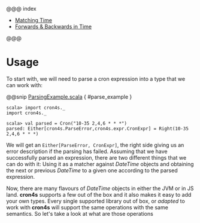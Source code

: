 @@@ index

 * [Matching Time](matcher.md)
 * [Forwards & Backwards in Time](forward_backward.md)

@@@

# Usage
 
To start with, we will need to parse a cron expression into a type that  we can work with:
 
@@snip [ParsingExample.scala](../../main/scala/ParsingExample.scala) { #parse_example } 
 
```
scala> import cron4s._
import cron4s._

scala> val parsed = Cron("10-35 2,4,6 * * *")
parsed: Either[cron4s.ParseError,cron4s.expr.CronExpr] = Right(10-35 2,4,6 * * *)
```

We will get an `Either[ParseError, CronExpr]`, the right side giving us an error description if
the parsing has failed. Assuming that we have successfully parsed an expression, there
are two different things that we can do with it: Using it as a matcher against _DateTime_ objects
and obtaining the next or previous _DateTime_ to a given one according to the parsed expression.

Now, there are many flavours of _DateTime_ objects in either the JVM or in JS land. **cron4s**
supports a few out of the box and it also makes it easy to add your own types. Every single
supported library out of box, or _adapted_ to work with **cron4s** will support the same
operations with the same semantics. So let's take a look at what are those operations